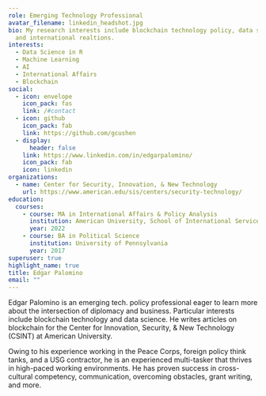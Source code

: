 ```yaml
---
role: Emerging Technology Professional
avatar_filename: linkedin_headshot.jpg
bio: My research interests include blockchain technology policy, data science,
  and international realtions.
interests:
  - Data Science in R
  - Machine Learning
  - AI
  - International Affairs
  - Blockchain
social:
  - icon: envelope
    icon_pack: fas
    link: /#contact
  - icon: github
    icon_pack: fab
    link: https://github.com/gcushen
  - display:
      header: false
    link: https://www.linkedin.com/in/edgarpalomino/
    icon_pack: fab
    icon: linkedin
organizations:
  - name: Center for Security, Innovation, & New Technology
    url: https://www.american.edu/sis/centers/security-technology/
education:
  courses:
    - course: MA in International Affairs & Policy Analysis
      institution: American University, School of International Service
      year: 2022
    - course: BA in Political Science
      institution: University of Pennsylvania
      year: 2017
superuser: true
highlight_name: true
title: Edgar Palomino
email: ""
---
```

Edgar Palomino is an emerging tech. policy professional eager to learn more about the intersection of diplomacy and business. Particular interests include blockchain technology and data science. He writes articles on blockchain for the Center for Innovation, Security, & New Technology (CSINT) at American University. 

Owing to his experience working in the Peace Corps, foreign policy think tanks, and a USG contractor, he is an experienced multi-tasker that thrives in high-paced working environments. He has proven success in cross-cultural competency, communication, overcoming obstacles, grant writing, and more.